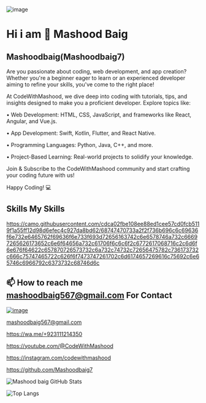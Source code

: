   ![image](https://github.com/user-attachments/assets/4b0c9129-d8dc-46f3-9d75-f9ddb24c97bb)

Hi i am 👋 Mashood Baig
========================


 Mashoodbaig(Mashoodbaig7)
 -------------------------
 Are you passionate about coding, web development, and app creation? Whether you're a beginner eager to learn or an experienced developer aiming to refine your skills, you've come to the right place!

At CodeWithMashood, we dive deep into coding with tutorials, tips, and insights designed to make you a proficient developer. Explore topics like:

•	Web Development: HTML, CSS, JavaScript, and frameworks like React, Angular, and Vue.js.

•	App Development: Swift, Kotlin, Flutter, and React Native.

•	Programming Languages: Python, Java, C++, and more.

•	Project-Based Learning: Real-world projects to solidify your knowledge.

Join & Subscribe to the CodeWithMashood community and start crafting your coding future with us!

Happy Coding! 💻

Skills
My Skills
----------------------------------------------------------------------------------------
https://camo.githubusercontent.com/cdca02fbe108ee88ed1cee57cd0fcb5119f1a55ff12d98d6efec4c927da8bd62/68747470733a2f2f736b696c6c69636f6e732e6465762f69636f6e733f693d72656163742c6e6578746a732c66697265626173652c6e6f64656a732c61706f6c6c6f2c6772617068716c2c6d6f6e676f64622c657870726573732c6a732c74732c72656475782c736173732c666c75747465722c626f6f7473747261702c6d6174657269616c75692c6e65746c6966792c6373732c68746d6c
 
📫 How to reach me mashoodbaig567@gmail.com
For Contact  
------------------------
  [ ![image](https://github.com/user-attachments/assets/cff60287-86d1-4c9a-bb01-05dea39792ba)](https://www.youtube.com/@CodeWithMashood)


mashoodbaig567@gmail.com

https://wa.me/+923111214350

https://youtube.com/@CodeWithMashood

https://instagram.com/codewithmashood

https://github.com/Mashoodbaig7


![Mashood baig GitHub Stats](https://github-readme-stats.vercel.app/api?username=Mashoodbaig7&show_icons=true&theme=default)


![Top Langs](https://github-readme-stats.vercel.app/api/top-langs/?username=Mashoodbaig7&layout=compact&theme=radical)
